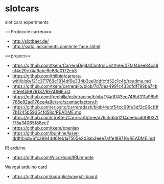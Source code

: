 # slotcars
slot cars experiments

==Protocole carrera==
- http://slotbaer.de/
- http://ssdc.jackaments.com/interface.shtml

==project==
- https://github.com/tkem/CarreraDigitalControlUnit/tree/07faf4bee84cc8cf4e29c74a9abe9e63c0172eb3
- https://github.com/thilbig/carrera-wifi/blob/f21c371769c1814df0e334b3ee0ddfcfd52c1c4b/readme.md
- https://github.com/tkem/carreralib/blob/7d7dea4991c433dfdf799ba74be1feef49879187/README.rst
- https://github.com/frechilla/qslotracing/blob/f74a8743ee748bf311a98b9765e92ad176ce4a9c/src/scxmsgfactory.h
- https://github.com/erjosito/carreradash/blob/4abf54cc99fe3df2c96cb1f7b1245b59354fd58c/README.md
- https://github.com/ctretter/CarreraAI/tree/d76c5d5b1214deebad0f8937ff75a34065f88ec7
- https://github.com/tkem/openlap
- https://github.com/buntine/laser-drift/blob/6fca9944d6feb1a7505e203ab3eee7a1fe188716/README.md


IR arduino

- https://github.com/NicoHood/IRLremote


Wavgat arduino card 
- https://github.com/paraplin/wavgat-board

